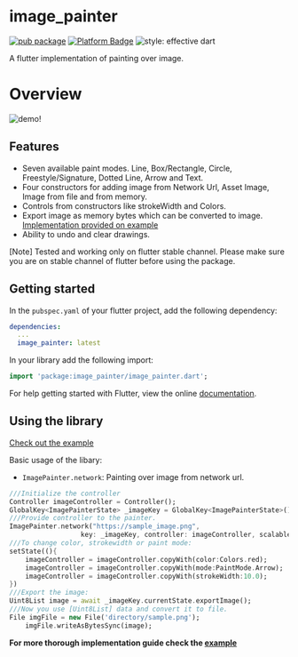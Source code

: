 # image_painter

[![pub package](https://img.shields.io/pub/v/image_painter.svg)](https://pub.dev/packages/image_painter)
[![Platform Badge](https://img.shields.io/badge/platform-android%20|%20ios%20-green.svg)](https://pub.dev/packages/image_painter)
![style: effective dart](https://img.shields.io/badge/style-effective_dart-40c4ff.svg)

A flutter implementation of painting over image.

# Overview
![demo!](https://raw.githubusercontent.com/yellowQ-software/yellowQ-Flutter-Image-Painter/main/screenshots/image_painter_sample.gif)

## Features

- Seven available paint modes. Line, Box/Rectangle, Circle, Freestyle/Signature, Dotted Line, Arrow and Text.
- Four constructors for adding image from Network Url, Asset Image, Image from file and from memory.
- Controls from constructors like strokeWidth and Colors.
- Export image as memory bytes which can be converted to image. [Implementation provided on example](./example)
- Ability to undo and clear drawings.

[Note]
  Tested and working only on flutter stable channel. Please make sure you are on stable channel of flutter before using the package.

## Getting started

In the `pubspec.yaml` of your flutter project, add the following dependency:

```yaml
dependencies:
  ...
  image_painter: latest
```

In your library add the following import:

```dart
import 'package:image_painter/image_painter.dart';
```

For help getting started with Flutter, view the online [documentation](https://flutter.io/).

## Using the library

[Check out the example](./example)

Basic usage of the libary:

- `ImagePainter.network`: Painting over image from network url.

```dart
///Initialize the controller
Controller imageController = Controller();
GlobalKey<ImagePainterState> _imageKey = GlobalKey<ImagePainterState>();
///Provide controller to the painter.
ImagePainter.network("https://sample_image.png",
                  key: _imageKey, controller: imageController, scalable: true),
///To change color, strokewidth or paint mode: 
setState((){
    imageController = imageController.copyWith(color:Colors.red);
    imageController = imageController.copyWith(mode:PaintMode.Arrow);
    imageController = imageController.copyWith(strokeWidth:10.0);
})
///Export the image:
Uint8List image = await _imageKey.currentState.exportImage();
///Now you use [Uint8List] data and convert it to file.
File imgFile = new File('directory/sample.png');
    imgFile.writeAsBytesSync(image);
```
**For more thorough implementation guide check the [example](./example)**